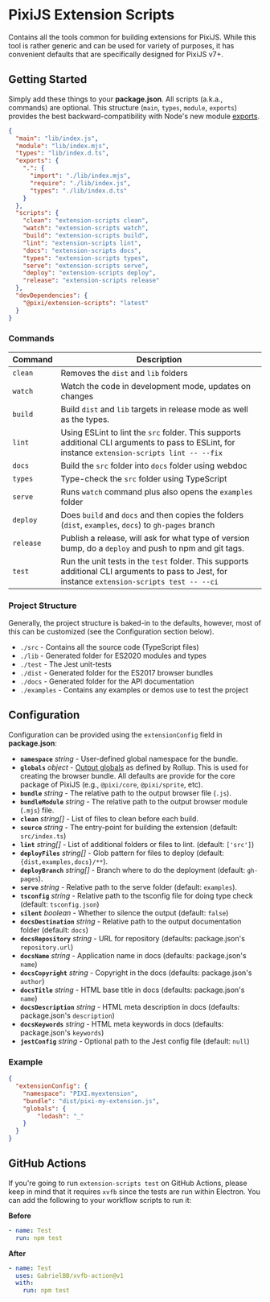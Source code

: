 # PixiJS Extension Scripts

Contains all the tools common for building extensions for PixiJS. While this tool is rather generic and can be used for variety of purposes, it has convenient defaults that are specifically designed for PixiJS v7+.

## Getting Started

Simply add these things to your **package.json**. All scripts (a.k.a., commands) are optional. This structure (`main`, `types`, `module`, `exports`) provides the best backward-compatibility with Node's new module [exports](https://nodejs.org/api/packages.html#exports).

```json
{
  "main": "lib/index.js",
  "module": "lib/index.mjs",
  "types": "lib/index.d.ts",
  "exports": {
    ".": {
      "import": "./lib/index.mjs",
      "require": "./lib/index.js",
      "types": "./lib/index.d.ts"
    }
  },
  "scripts": {
    "clean": "extension-scripts clean",
    "watch": "extension-scripts watch",
    "build": "extension-scripts build",
    "lint": "extension-scripts lint",
    "docs": "extension-scripts docs",
    "types": "extension-scripts types",
    "serve": "extension-scripts serve",
    "deploy": "extension-scripts deploy",
    "release": "extension-scripts release"
  },
  "devDependencies": {
    "@pixi/extension-scripts": "latest"
  }
}
```

### Commands

| Command | Description |
|---|---|
| `clean` | Removes the `dist` and `lib` folders |
| `watch` | Watch the code in development mode, updates on changes |
| `build` | Build `dist` and `lib` targets in release mode as well as the types. |
| `lint` | Using ESLint to lint the `src` folder. This supports additional CLI arguments to pass to ESLint, for instance `extension-scripts lint -- --fix` |
| `docs` | Build the `src` folder into `docs` folder using webdoc |
| `types` | Type-check the `src` folder using TypeScript |
| `serve` | Runs `watch` command plus also opens the `examples` folder |
| `deploy` | Does `build` and `docs` and then copies the folders (`dist`, `examples`, `docs`) to `gh-pages` branch |
| `release` | Publish a release, will ask for what type of version bump, do a `deploy` and push to npm and git tags. |
| `test` | Run the unit tests in the `test` folder. This supports additional CLI arguments to pass to Jest, for instance `extension-scripts test -- --ci` |

### Project Structure

Generally, the project structure is baked-in to the defaults, however, most of this can be customized (see the Configuration section below).

* `./src` - Contains all the source code (TypeScript files)
* `./lib` - Generated folder for ES2020 modules and types
* `./test` - The Jest unit-tests
* `./dist` - Generated folder for the ES2017 browser bundles
* `./docs` - Generated folder for the API documentation
* `./examples` - Contains any examples or demos use to test the project

## Configuration

Configuration can be provided using the `extensionConfig` field in **package.json**:

* **`namespace`** _string_ - User-defined global namespace for the bundle.
* **`globals`** _object_ - [Output globals](https://rollupjs.org/guide/en/#outputglobals) as defined by Rollup. This is used for creating the browser bundle. All defaults are provide for the core package of PixiJS (e.g., `@pixi/core`, `@pixi/sprite`, etc).
* **`bundle`** _string_ - The relative path to the output browser file (`.js`).
* **`bundleModule`** _string_ - The relative path to the output browser module (`.mjs`) file.
* **`clean`** _string[]_ - List of files to clean before each build.
* **`source`** _string_ - The entry-point for building the extension (default: `src/index.ts`)
* **`lint`** _string[]_ - List of additional folders or files to lint. (default: `['src']`)
* **`deployFiles`** _string[]_ - Glob pattern for files to deploy (default: `{dist,examples,docs}/**`).
* **`deployBranch`** _string[]_ - Branch where to do the deployment (default: `gh-pages`).
* **`serve`** _string_ - Relative path to the serve folder (default: `examples`).
* **`tsconfig`** _string_ - Relative path to the tsconfig file for doing type check (default: `tsconfig.json`)
* **`silent`** _boolean_ - Whether to silence the output (default: `false`)
* **`docsDestination`** _string_ - Relative path to the output documentation folder (default: `docs`)
* **`docsRepository`** _string_ - URL for repository (defaults: package.json's `repository.url`)
* **`docsName`** _string_ - Application name in docs  (defaults: package.json's `name`)
* **`docsCopyright`** _string_ - Copyright in the docs (defaults: package.json's `author`)
* **`docsTitle`** _string_ - HTML base title in docs (defaults: package.json's `name`)
* **`docsDescription`** _string_ - HTML meta description in docs (defaults: package.json's `description`)
* **`docsKeywords`** _string_ - HTML meta keywords in docs (defaults: package.json's `keywords`)
* **`jestConfig`** _string_ - Optional path to the Jest config file (default: `null`)

### Example

```json
{
  "extensionConfig": {
    "namespace": "PIXI.myextension",
    "bundle": "dist/pixi-my-extension.js",
    "globals": {
        "lodash": "_"
    }
  }
}
```

## GitHub Actions

If you're going to run `extension-scripts test` on GitHub Actions, please keep in mind that it requires `xvfb` since the tests are run within Electron. You can add the following to your workflow scripts to run it:

**Before**

```yml
- name: Test
  run: npm test
```

**After**

```yml
- name: Test
  uses: GabrielBB/xvfb-action@v1
  with:
    run: npm test
```